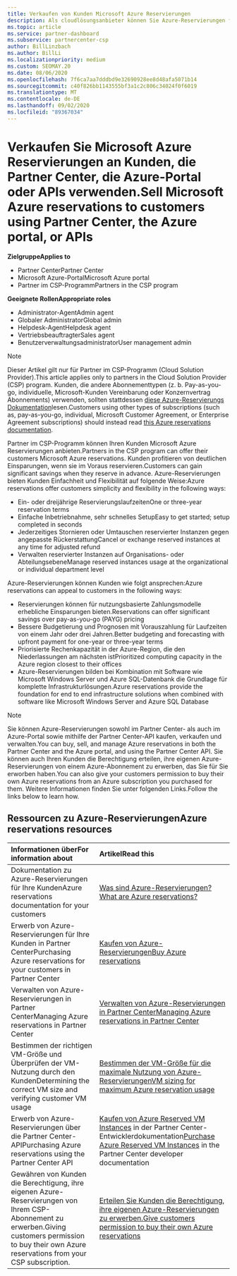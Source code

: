 ```yaml
---
title: Verkaufen von Kunden Microsoft Azure Reservierungen
description: Als cloudlösungsanbieter können Sie Azure-Reservierungen für Kunden erwerben, verkaufen oder verwalten. Verwenden Sie Partner Center, die Azure-Portal oder die Partner Center-API.
ms.topic: article
ms.service: partner-dashboard
ms.subservice: partnercenter-csp
author: BillLinzbach
ms.author: BillLi
ms.localizationpriority: medium
ms.custom: SEOMAY.20
ms.date: 08/06/2020
ms.openlocfilehash: 7f6ca7aa7dddbd9e32690928ee8d48afa5071b14
ms.sourcegitcommit: c40f826bb1143555bf3a1c2c806c34024f0f6019
ms.translationtype: MT
ms.contentlocale: de-DE
ms.lasthandoff: 09/02/2020
ms.locfileid: "89367034"
---
```

# <a name="sell-microsoft-azure-reservations-to-customers-using-partner-center-the-azure-portal-or-apis"></a><span data-ttu-id="7fc08-104">Verkaufen Sie Microsoft Azure Reservierungen an Kunden, die Partner Center, die Azure-Portal oder APIs verwenden.</span><span class="sxs-lookup"><span data-stu-id="7fc08-104">Sell Microsoft Azure reservations to customers using Partner Center, the Azure portal, or APIs</span></span>

<span data-ttu-id="7fc08-105">**Zielgruppe**</span><span class="sxs-lookup"><span data-stu-id="7fc08-105">**Applies to**</span></span>

- <span data-ttu-id="7fc08-106">Partner Center</span><span class="sxs-lookup"><span data-stu-id="7fc08-106">Partner Center</span></span>
- <span data-ttu-id="7fc08-107">Microsoft Azure-Portal</span><span class="sxs-lookup"><span data-stu-id="7fc08-107">Microsoft Azure portal</span></span>
- <span data-ttu-id="7fc08-108">Partner im CSP-Programm</span><span class="sxs-lookup"><span data-stu-id="7fc08-108">Partners in the CSP program</span></span>

<span data-ttu-id="7fc08-109">**Geeignete Rollen**</span><span class="sxs-lookup"><span data-stu-id="7fc08-109">**Appropriate roles**</span></span>

- <span data-ttu-id="7fc08-110">Administrator-Agent</span><span class="sxs-lookup"><span data-stu-id="7fc08-110">Admin agent</span></span>
- <span data-ttu-id="7fc08-111">Globaler Administrator</span><span class="sxs-lookup"><span data-stu-id="7fc08-111">Global admin</span></span>
- <span data-ttu-id="7fc08-112">Helpdesk-Agent</span><span class="sxs-lookup"><span data-stu-id="7fc08-112">Helpdesk agent</span></span>
- <span data-ttu-id="7fc08-113">Vertriebsbeauftragter</span><span class="sxs-lookup"><span data-stu-id="7fc08-113">Sales agent</span></span>
- <span data-ttu-id="7fc08-114">Benutzerverwaltungsadministrator</span><span class="sxs-lookup"><span data-stu-id="7fc08-114">User management admin</span></span>

> [!NOTE]
> <span data-ttu-id="7fc08-115">Dieser Artikel gilt nur für Partner im CSP-Programm (Cloud Solution Provider).</span><span class="sxs-lookup"><span data-stu-id="7fc08-115">This article applies only to partners in the Cloud Solution Provider (CSP) program.</span></span> <span data-ttu-id="7fc08-116">Kunden, die andere Abonnementtypen (z. b. Pay-as-you-go, individuelle, Microsoft-Kunden Vereinbarung oder Konzernvertrag Abonnements) verwenden, sollten stattdessen [diese Azure-Reservierungs Dokumentation](https://docs.microsoft.com/azure/cost-management-billing/reservations)lesen.</span><span class="sxs-lookup"><span data-stu-id="7fc08-116">Customers using other types of subscriptions (such as, pay-as-you-go, individual, Microsoft Customer Agreement, or Enterprise Agreement subscriptions) should instead read [this Azure reservations documentation](https://docs.microsoft.com/azure/cost-management-billing/reservations).</span></span>

<span data-ttu-id="7fc08-117">Partner im CSP-Programm können Ihren Kunden Microsoft Azure Reservierungen anbieten.</span><span class="sxs-lookup"><span data-stu-id="7fc08-117">Partners in the CSP program can offer their customers Microsoft Azure reservations.</span></span> <span data-ttu-id="7fc08-118">Kunden profitieren von deutlichen Einsparungen, wenn sie im Voraus reservieren.</span><span class="sxs-lookup"><span data-stu-id="7fc08-118">Customers can gain significant savings when they reserve in advance.</span></span> <span data-ttu-id="7fc08-119">Azure-Reservierungen bieten Kunden Einfachheit und Flexibilität auf folgende Weise:</span><span class="sxs-lookup"><span data-stu-id="7fc08-119">Azure reservations offer customers simplicity and flexibility in the following ways:</span></span>

- <span data-ttu-id="7fc08-120">Ein- oder dreijährige Reservierungslaufzeiten</span><span class="sxs-lookup"><span data-stu-id="7fc08-120">One or three-year reservation terms</span></span>
- <span data-ttu-id="7fc08-121">Einfache Inbetriebnahme, sehr schnelles Setup</span><span class="sxs-lookup"><span data-stu-id="7fc08-121">Easy to get started; setup completed in seconds</span></span>
- <span data-ttu-id="7fc08-122">Jederzeitiges Stornieren oder Umtauschen reservierter Instanzen gegen angepasste Rückerstattung</span><span class="sxs-lookup"><span data-stu-id="7fc08-122">Cancel or exchange reserved instances at any time for adjusted refund</span></span>
- <span data-ttu-id="7fc08-123">Verwalten reservierter Instanzen auf Organisations- oder Abteilungsebene</span><span class="sxs-lookup"><span data-stu-id="7fc08-123">Manage reserved instances usage at the organizational or individual department level</span></span>

<span data-ttu-id="7fc08-124">Azure-Reservierungen können Kunden wie folgt ansprechen:</span><span class="sxs-lookup"><span data-stu-id="7fc08-124">Azure reservations can appeal to customers in the following ways:</span></span>

- <span data-ttu-id="7fc08-125">Reservierungen können für nutzungsbasierte Zahlungsmodelle erhebliche Einsparungen bieten.</span><span class="sxs-lookup"><span data-stu-id="7fc08-125">Reservations can offer significant savings over pay-as-you-go (PAYG) pricing</span></span>
- <span data-ttu-id="7fc08-126">Bessere Budgetierung und Prognosen mit Vorauszahlung für Laufzeiten von einem Jahr oder drei Jahren.</span><span class="sxs-lookup"><span data-stu-id="7fc08-126">Better budgeting and forecasting with upfront payment for one-year or three-year terms</span></span>
- <span data-ttu-id="7fc08-127">Priorisierte Rechenkapazität in der Azure-Region, die den Niederlassungen am nächsten ist</span><span class="sxs-lookup"><span data-stu-id="7fc08-127">Prioritized computing capacity in the Azure region closest to their offices</span></span>
- <span data-ttu-id="7fc08-128">Azure-Reservierungen bilden bei Kombination mit Software wie Microsoft Windows Server und Azure SQL-Datenbank die Grundlage für komplette Infrastrukturlösungen.</span><span class="sxs-lookup"><span data-stu-id="7fc08-128">Azure reservations provide the foundation for end to end infrastructure solutions when combined with software like Microsoft Windows Server and Azure SQL Database</span></span>

>[!NOTE]
> <span data-ttu-id="7fc08-129">Sie können Azure-Reservierungen sowohl im Partner Center- als auch im Azure-Portal sowie mithilfe der Partner Center-API kaufen, verkaufen und verwalten.</span><span class="sxs-lookup"><span data-stu-id="7fc08-129">You can buy, sell, and manage Azure reservations in both the Partner Center and the Azure portal, and using the Partner Center API.</span></span> <span data-ttu-id="7fc08-130">Sie können auch Ihren Kunden die Berechtigung erteilen, ihre eigenen Azure-Reservierungen von einem Azure-Abonnement zu erwerben, das Sie für Sie erworben haben.</span><span class="sxs-lookup"><span data-stu-id="7fc08-130">You can also give your customers permission to buy their own Azure reservations from an Azure subscription you purchased for them.</span></span> <span data-ttu-id="7fc08-131">Weitere Informationen finden Sie unter folgenden Links.</span><span class="sxs-lookup"><span data-stu-id="7fc08-131">Follow the links below to learn how.</span></span>

## <a name="azure-reservations-resources"></a><span data-ttu-id="7fc08-132">Ressourcen zu Azure-Reservierungen</span><span class="sxs-lookup"><span data-stu-id="7fc08-132">Azure reservations resources</span></span>

|<span data-ttu-id="7fc08-133">**Informationen über**</span><span class="sxs-lookup"><span data-stu-id="7fc08-133">**For information about**</span></span>   |<span data-ttu-id="7fc08-134">**Artikel**</span><span class="sxs-lookup"><span data-stu-id="7fc08-134">**Read this**</span></span>    |
|:-----------------------------|:-----------------|
| <span data-ttu-id="7fc08-135">Dokumentation zu Azure-Reservierungen für Ihre Kunden</span><span class="sxs-lookup"><span data-stu-id="7fc08-135">Azure reservations documentation for your customers</span></span> | [<span data-ttu-id="7fc08-136">Was sind Azure-Reservierungen?</span><span class="sxs-lookup"><span data-stu-id="7fc08-136">What are Azure reservations?</span></span>](https://docs.microsoft.com/azure/billing/billing-save-compute-costs-reservations)
|<span data-ttu-id="7fc08-137">Erwerb von Azure-Reservierungen für Ihre Kunden in Partner Center</span><span class="sxs-lookup"><span data-stu-id="7fc08-137">Purchasing Azure reservations for your customers in Partner Center</span></span>   |[<span data-ttu-id="7fc08-138">Kaufen von Azure-Reservierungen</span><span class="sxs-lookup"><span data-stu-id="7fc08-138">Buy Azure reservations</span></span>](azure-reservations-buying.md)
|<span data-ttu-id="7fc08-139">Verwalten von Azure-Reservierungen in Partner Center</span><span class="sxs-lookup"><span data-stu-id="7fc08-139">Managing Azure reservations in Partner Center</span></span> | [<span data-ttu-id="7fc08-140">Verwalten von Azure-Reservierungen in Partner Center</span><span class="sxs-lookup"><span data-stu-id="7fc08-140">Managing Azure reservations in Partner Center</span></span>](azure-reservations-manage.md)
|<span data-ttu-id="7fc08-141">Bestimmen der richtigen VM-Größe und Überprüfen der VM-Nutzung durch den Kunden</span><span class="sxs-lookup"><span data-stu-id="7fc08-141">Determining the correct VM size and verifying customer VM usage</span></span>   |[<span data-ttu-id="7fc08-142">Bestimmen der VM-Größe für die maximale Nutzung von Azure-Reservierungen</span><span class="sxs-lookup"><span data-stu-id="7fc08-142">VM sizing for maximum Azure reservation usage</span></span>](azure-usage.md)   |
|<span data-ttu-id="7fc08-143">Erwerb von Azure-Reservierungen über die Partner Center-API</span><span class="sxs-lookup"><span data-stu-id="7fc08-143">Purchasing Azure reservations using the Partner Center API</span></span> | <span data-ttu-id="7fc08-144">[Kaufen von Azure Reserved VM Instances](https://docs.microsoft.com/partner-center/develop/purchase-azure-reservations) in der Partner Center-Entwicklerdokumentation</span><span class="sxs-lookup"><span data-stu-id="7fc08-144">[Purchase Azure Reserved VM Instances](https://docs.microsoft.com/partner-center/develop/purchase-azure-reservations) in the Partner Center developer documentation</span></span>   |
|<span data-ttu-id="7fc08-145">Gewähren von Kunden die Berechtigung, ihre eigenen Azure-Reservierungen von Ihrem CSP-Abonnement zu erwerben.</span><span class="sxs-lookup"><span data-stu-id="7fc08-145">Giving customers permission to buy their own Azure reservations from your CSP subscription.</span></span> | [<span data-ttu-id="7fc08-146">Erteilen Sie Kunden die Berechtigung, ihre eigenen Azure-Reservierungen zu erwerben.</span><span class="sxs-lookup"><span data-stu-id="7fc08-146">Give customers permission to buy their own Azure reservations</span></span>](give-customers-permission.md)   |
